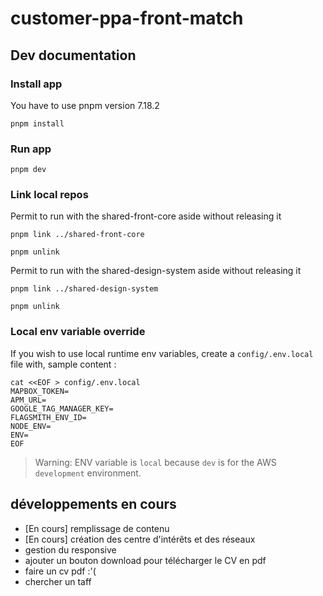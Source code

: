 # customer-ppa-front-match

## Dev documentation

### Install app

You have to use pnpm version 7.18.2

```
pnpm install
```

### Run app

```
pnpm dev
```

### Link local repos

Permit to run with the shared-front-core aside without releasing it

```
pnpm link ../shared-front-core

pnpm unlink
```

Permit to run with the shared-design-system aside without releasing it

```
pnpm link ../shared-design-system

pnpm unlink
```

### Local env variable override

If you wish to use local runtime env variables, create a `config/.env.local` file with, sample content :

```
cat <<EOF > config/.env.local
MAPBOX_TOKEN=
APM_URL=
GOOGLE_TAG_MANAGER_KEY=
FLAGSMITH_ENV_ID=
NODE_ENV=
ENV=
EOF
```

> Warning: ENV variable is `local` because `dev` is for the AWS `development` environment.

## développements en cours

-   [En cours] remplissage de contenu
-   [En cours] création des centre d'intérêts et des réseaux
-   gestion du responsive
-   ajouter un bouton download pour télécharger le CV en pdf
-   faire un cv pdf :'(
-   chercher un taff
